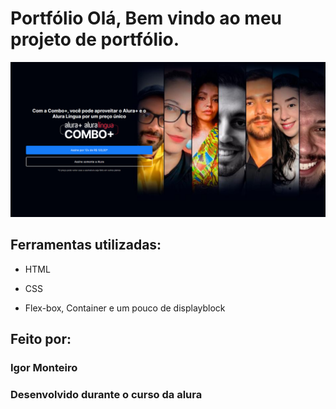 # Portfólio Olá, Bem vindo ao meu projeto de portfólio.

![image](./assets/aaa.png)

## Ferramentas utilizadas:

* HTML

* CSS

* Flex-box, Container e um pouco de displayblock

## Feito por:

### Igor Monteiro

### Desenvolvido durante o curso da alura


```